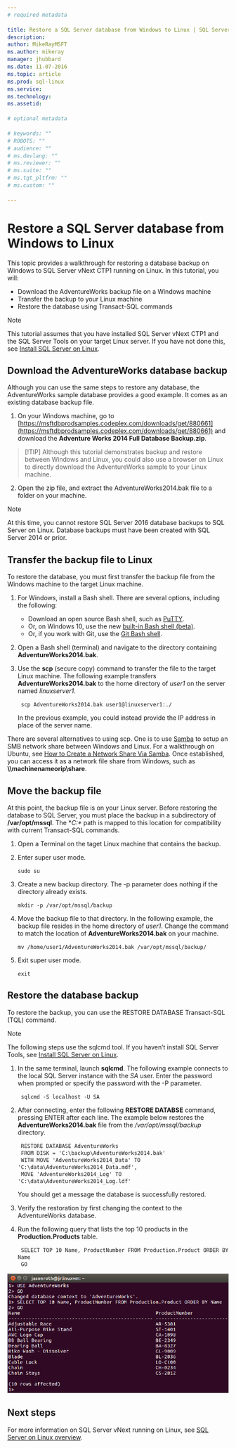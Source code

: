 ```yaml
---
# required metadata

title: Restore a SQL Server database from Windows to Linux | SQL Server vNext CTP1
description: 
author: MikeRayMSFT 
ms.author: mikeray 
manager: jhubbard
ms.date: 11-07-2016
ms.topic: article
ms.prod: sql-linux
ms.service: 
ms.technology: 
ms.assetid: 

# optional metadata

# keywords: ""
# ROBOTS: ""
# audience: ""
# ms.devlang: ""
# ms.reviewer: ""
# ms.suite: ""
# ms.tgt_pltfrm: ""
# ms.custom: ""

---
```

# Restore a SQL Server database from Windows to Linux

This topic provides a walkthrough for restoring a database backup on Windows to SQL Server vNext CTP1 running on Linux. In this tutorial, you will:

- Download the AdventureWorks backup file on a Windows machine
- Transfer the backup to your Linux machine
- Restore the database using Transact-SQL commands

> [!NOTE] 
> This tutorial assumes that you have installed SQL Server vNext CTP1 and the SQL Server Tools on your target Linux server. If you have not done this, see [Install SQL Server on Linux](sql-server-linux-setup.md).

## Download the AdventureWorks database backup

Although you can use the same steps to restore any database, the AdventureWorks sample database provides a good example. It comes as an existing database backup file.

1. On your Windows machine, go to [https://msftdbprodsamples.codeplex.com/downloads/get/880661](https://msftdbprodsamples.codeplex.com/downloads/get/880661) and download the **Adventure Works 2014 Full Database Backup.zip**.

> [!TIP] Although this tutorial demonstrates backup and restore between Windows and Linux, you could also use a browser on Linux to directly download the AdventureWorks sample to your Linux machine.

2. Open the zip file, and extract the AdventureWorks2014.bak file to a folder on your machine.

> [!NOTE] 
> At this time, you cannot restore SQL Server 2016 database backups to SQL Server on Linux. Database backups must have been created with SQL Server 2014 or prior.

## Transfer the backup file to Linux

To restore the database, you must first transfer the backup file from the Windows machine to the target Linux machine.

1. For Windows, install a Bash shell. There are several options, including the following:

    - Download an open source Bash shell, such as [PuTTY](http://www.putty.org/).
    - Or, on Windows 10, use the new [built-in Bash shell (beta)](https://msdn.microsoft.com/en-us/commandline/wsl/about).
    - Or, if you work with Git, use the [Git Bash shell](https://git-scm.com/downloads).

2. Open a Bash shell (terminal) and navigate to the directory containing **AdventureWorks2014.bak**.

3. Use the **scp** (secure copy) command to transfer the file to the target Linux machine. The following example transfers **AdventureWorks2014.bak** to the home directory of *user1* on the server named *linuxserver1*.

        scp AdventureWorks2014.bak user1@linuxserver1:./

    In the previous example, you could instead provide the IP address in place of the server name.

There are several alternatives to using scp. One is to use [Samba](https://help.ubuntu.com/community/Samba) to setup an SMB network share between Windows and Linux. For a walkthrough on Ubuntu, see [How to Create a Network Share Via Samba](https://help.ubuntu.com/community/How%20to%20Create%20a%20Network%20Share%20Via%20Samba%20Via%20CLI%20%28Command-line%20interface/Linux%20Terminal%29%20-%20Uncomplicated,%20Simple%20and%20Brief%20Way!). Once established, you can access it as a network file share from Windows, such as **\\\\machinenameorip\\share**.

## Move the backup file

At this point, the backup file is on your Linux server. Before restoring the database to SQL Server, you must place the backup in a subdirectory of **/var/opt/mssql**. The **C:\** path is mapped to this location for compatibility with current Transact-SQL commands.

1. Open a Terminal on the taget Linux machine that contains the backup.

2.	Enter super user mode.

        sudo su

3.	Create a new backup directory. The -p parameter does nothing if the directory already exists.

        mkdir -p /var/opt/mssql/backup

4.	Move the backup file to that directory. In the following example, the backup file resides in the home directory of *user1*. Change the command to match the location of **AdventureWorks2014.bak** on your machine.

        mv /home/user1/AdventureWorks2014.bak /var/opt/mssql/backup/

5.	Exit super user mode.

        exit

## Restore the database backup

To restore the backup, you can use the RESTORE DATABASE Transact-SQL (TQL) command.

> [!NOTE] 
> The following steps use the sqlcmd tool. If you haven’t install SQL Server Tools, see [Install SQL Server on Linux](sql-server-linux-setup.md).

1. In the same terminal, launch **sqlcmd**. The following example connects to the local SQL Server instance with the *SA* user. Enter the password when prompted or specify the password with the -P parameter.

        sqlcmd -S localhost -U SA

2. After connecting, enter the following **RESTORE DATABSE** command, pressing ENTER after each line. The example below restores the **AdventureWorks2014.bak** file from the */var/opt/mssql/backup* directory.

        RESTORE DATABASE AdventureWorks 
        FROM DISK = 'C:\backup\AdventureWorks2014.bak' 
        WITH MOVE 'AdventureWorks2014_Data' TO 'C:\data\AdventureWorks2014_Data.mdf', 
        MOVE 'AdventureWorks2014_Log' TO 'C:\data\AdventureWorks2014_Log.ldf'

    You should get a message the database is successfully restored.

3. Verify the restoration by first changing the context to the AdventureWorks database. 

4. Run the following query that lists the top 10 products in the **Production.Products** table.

        SELECT TOP 10 Name, ProductNumber FROM Production.Product ORDER BY Name
        GO

![Output from Production.Products query](./media/sql-server-linux-restore-database/sql-server-linux-adventureworks-query.png)

## Next steps

For more information on SQL Server vNext running on Linux, see [SQL Server on Linux overview](sql-server-linux-overview.md). 
